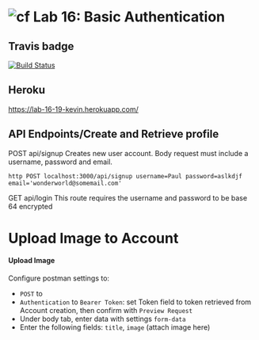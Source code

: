 ![cf](https://i.imgur.com/7v5ASc8.png) Lab 16: Basic Authentication
======

## Travis badge
[![Build Status](https://travis-ci.org/kgamer007/16-19-auth-asset-mgt.svg?branch=master)](https://travis-ci.org/kgamer007/16-19-auth-asset-mgt)

## Heroku
https://lab-16-19-kevin.herokuapp.com/


## API Endpoints/Create and Retrieve profile
POST api/signup
Creates new user account. Body request must include a username, password and email.
```
http POST localhost:3000/api/signup username=Paul password=aslkdjf email='wonderworld@somemail.com'
```

GET api/login
This route requires the username and password to be base 64 encrypted

# Upload Image to Account

#### Upload Image 
Configure postman settings to:
- `POST` to 
- `Authentication` to `Bearer Token`: set Token field to token retrieved from Account creation, then confirm with `Preview Request`
- Under body tab, enter data with settings `form-data`
- Enter the following fields: `title`, `image` (attach image here)